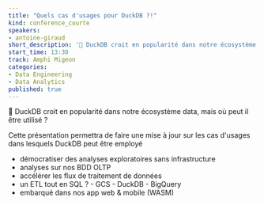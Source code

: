 ```yaml
---
title: "Quels cas d'usages pour DuckDB ?!"
kind: conference_courte
speakers:
- antoine-giraud
short_description: '🦆 DuckDB croit en popularité dans notre écosystème data, mais où peut il être utilisé ?'
start_time: 13:30
track: Amphi Migeon
categories:
- Data Engineering
- Data Analytics
published: true
---
```


🦆 DuckDB croit en popularité dans notre écosystème data, mais où peut il être utilisé ?

Cette présentation permettra de faire une mise à jour sur les cas d'usages dans lesquels DuckDB peut être employé
- démocratiser des analyses exploratoires sans infrastructure
- analyses sur nos BDD OLTP
- accélérer les flux de traitement de données
- un ETL tout en SQL ? - GCS - DuckDB - BigQuery
- embarqué dans nos app web & mobile (WASM)
